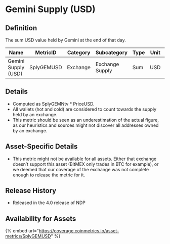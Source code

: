 # Gemini Supply (USD)

## Definition

The sum USD value held by Gemini at the end of that day.

| Name                | MetricID   | Category | Subcategory     | Type | Unit | Interval |
| ------------------- | ---------- | -------- | --------------- | ---- | ---- | -------- |
| Gemini Supply (USD) | SplyGEMUSD | Exchange | Exchange Supply | Sum  | USD  | 1 day    |

## Details

* Computed as SplyGEMNtv \* PriceUSD.
* All wallets (hot and cold) are considered to count towards the supply held by an exchange.
* This metric should be seen as an underestimation of the actual figure, as our heuristics and sources might not discover all addresses owned by an exchange.

## Asset-Specific Details

* This metric might not be available for all assets. Either that exchange doesn’t support this asset (BitMEX only trades in BTC for example), or we deemed that our coverage of the exchange was not complete enough to release the metric for it.

## Release History

* Released in the 4.0 release of NDP

## Availability for Assets

{% embed url="https://coverage.coinmetrics.io/asset-metrics/SplyGEMUSD" %}
